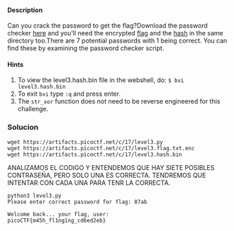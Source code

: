 #### Description

Can you crack the password to get the flag?Download the password checker [here](https://artifacts.picoctf.net/c/17/level3.py) and you'll need the encrypted [flag](https://artifacts.picoctf.net/c/17/level3.flag.txt.enc) and the [hash](https://artifacts.picoctf.net/c/17/level3.hash.bin) in the same directory too.There are 7 potential passwords with 1 being correct. You can find these by examining the password checker script.


#### Hints
1. To view the level3.hash.bin file in the webshell, do: `$ bvi level3.hash.bin`
2. To exit `bvi` type `:q` and press enter.
3. The `str_xor` function does not need to be reverse engineered for this challenge.


### Solucion

```
wget https://artifacts.picoctf.net/c/17/level3.py
wget https://artifacts.picoctf.net/c/17/level3.flag.txt.enc
wget https://artifacts.picoctf.net/c/17/level3.hash.bin
```
ANALIZAMOS EL CODIGO Y ENTENDEMOS QUE HAY SIETE POSIBLES CONTRASEÑA, PERO SOLO UNA ES CORRECTA. TENDREMOS QUE INTENTAR CON CADA UNA PARA TENR LA CORRECTA.
```
python3 level3.py
Please enter correct password for flag: 87ab

Welcome back... your flag, user:
picoCTF{m45h_fl1ng1ng_cd6ed2eb}
```